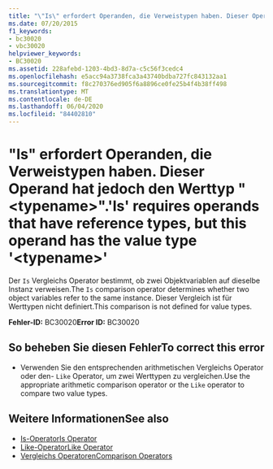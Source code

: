 ```yaml
---
title: "\"Is\" erfordert Operanden, die Verweistypen haben. Dieser Operand hat jedoch den Werttyp \"<typename>\"."
ms.date: 07/20/2015
f1_keywords:
- bc30020
- vbc30020
helpviewer_keywords:
- BC30020
ms.assetid: 228afebd-1203-4bd3-8d7a-c5c56f3cedc4
ms.openlocfilehash: e5acc94a3738fca3a43740bdba727fc843132aa1
ms.sourcegitcommit: f8c270376ed905f6a8896ce0fe25b4f4b38ff498
ms.translationtype: MT
ms.contentlocale: de-DE
ms.lasthandoff: 06/04/2020
ms.locfileid: "84402810"
---
```

# <a name="is-requires-operands-that-have-reference-types-but-this-operand-has-the-value-type-typename"></a><span data-ttu-id="9dd68-102">"Is" erfordert Operanden, die Verweistypen haben. Dieser Operand hat jedoch den Werttyp "\<typename>".</span><span class="sxs-lookup"><span data-stu-id="9dd68-102">'Is' requires operands that have reference types, but this operand has the value type '\<typename>'</span></span>
<span data-ttu-id="9dd68-103">Der `Is` Vergleichs Operator bestimmt, ob zwei Objektvariablen auf dieselbe Instanz verweisen.</span><span class="sxs-lookup"><span data-stu-id="9dd68-103">The `Is` comparison operator determines whether two object variables refer to the same instance.</span></span> <span data-ttu-id="9dd68-104">Dieser Vergleich ist für Werttypen nicht definiert.</span><span class="sxs-lookup"><span data-stu-id="9dd68-104">This comparison is not defined for value types.</span></span>  
  
 <span data-ttu-id="9dd68-105">**Fehler-ID:** BC30020</span><span class="sxs-lookup"><span data-stu-id="9dd68-105">**Error ID:** BC30020</span></span>  
  
## <a name="to-correct-this-error"></a><span data-ttu-id="9dd68-106">So beheben Sie diesen Fehler</span><span class="sxs-lookup"><span data-stu-id="9dd68-106">To correct this error</span></span>  
  
- <span data-ttu-id="9dd68-107">Verwenden Sie den entsprechenden arithmetischen Vergleichs Operator oder den- `Like` Operator, um zwei Werttypen zu vergleichen.</span><span class="sxs-lookup"><span data-stu-id="9dd68-107">Use the appropriate arithmetic comparison operator or the `Like` operator to compare two value types.</span></span>  
  
## <a name="see-also"></a><span data-ttu-id="9dd68-108">Weitere Informationen</span><span class="sxs-lookup"><span data-stu-id="9dd68-108">See also</span></span>

- [<span data-ttu-id="9dd68-109">Is-Operator</span><span class="sxs-lookup"><span data-stu-id="9dd68-109">Is Operator</span></span>](../operators/is-operator.md)
- [<span data-ttu-id="9dd68-110">Like-Operator</span><span class="sxs-lookup"><span data-stu-id="9dd68-110">Like Operator</span></span>](../operators/like-operator.md)
- [<span data-ttu-id="9dd68-111">Vergleichs Operatoren</span><span class="sxs-lookup"><span data-stu-id="9dd68-111">Comparison Operators</span></span>](../operators/comparison-operators.md)
